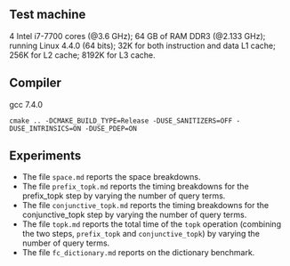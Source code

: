 Test machine
------------

4 Intel i7-7700 cores (@3.6 GHz); 64 GB of RAM DDR3 (@2.133 GHz); running Linux 4.4.0 (64 bits); 32K for both instruction and data L1 cache; 256K for L2 cache; 8192K for L3 cache.

Compiler
--------

gcc 7.4.0

`cmake .. -DCMAKE_BUILD_TYPE=Release -DUSE_SANITIZERS=OFF -DUSE_INTRINSICS=ON -DUSE_PDEP=ON`


Experiments
-----------

- The file `space.md` reports the space breakdowns.
- The file `prefix_topk.md` reports the timing breakdowns for the prefix_topk step by varying the number of query terms.
- The file `conjunctive_topk.md` reports the timing breakdowns for the conjunctive_topk step by varying the number of query terms.
- The file `topk.md` reports the total time of the `topk` operation (combining the two steps, `prefix_topk` and `conjunctive_topk`) by varying the number of query terms.
- The file `fc_dictionary.md` reports on the dictionary benchmark.